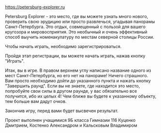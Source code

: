 https://petersburg-explorer.ru

Petersburg Explorer - это место, где вы можете узнать много нового, проверить свою эрудицию или просто развлечься, угадывая панорамы Санкт-Петербурга. Это отдых, совмещенный с пользой для вашего кругозора и мировосприятия. Это необычный и очень эффективный способ выучить номенакулатуру по местам северной столицы России.

Чтобы начать играть, необходимо зарегистрироваться.

Пройдя этап регистрации, вы можете начать играть, нажав кнопку "Играть".

Итак, вы в игре. В правом верхнем углу написано название одного из мест Санкт-Петербурга, но его нет на панораме! Ничего страшного. Вам просто необходимо дойти до указанного пункта и нажать кнопку "Завершить раунд". Если вы не знаете, где находится это место, попробуйте свои силы в другом раунде, у вас обязательно все получится, ибо их целых 4! Чем ближе вы будете к указанному объекту, тем больше вам дадут очков.

Закончив игру, перед вами будет высвечен результат.

Проект выполнен учащимися 9Б класса Гимназии 116 Куценко Дмитрием, Костенко Александром и Кальсковым Владимиром
